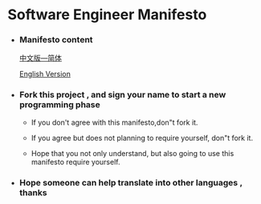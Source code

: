 # Software Engineer Manifesto

- ### Manifesto content

  [中文版—简体](zh/CN/SEM.md)
  
  [English Version](en/SEM.md)
  
- ### Fork this project , and  sign your name to start a  new  programming phase

  - If  you  don't  agree with this manifesto,don"t  fork  it.

  - If you agree but does not planning to require yourself, don"t fork it.

  - Hope that you not only understand, but also going to use this manifesto require yourself.

- ### Hope someone can help translate into other languages , thanks









